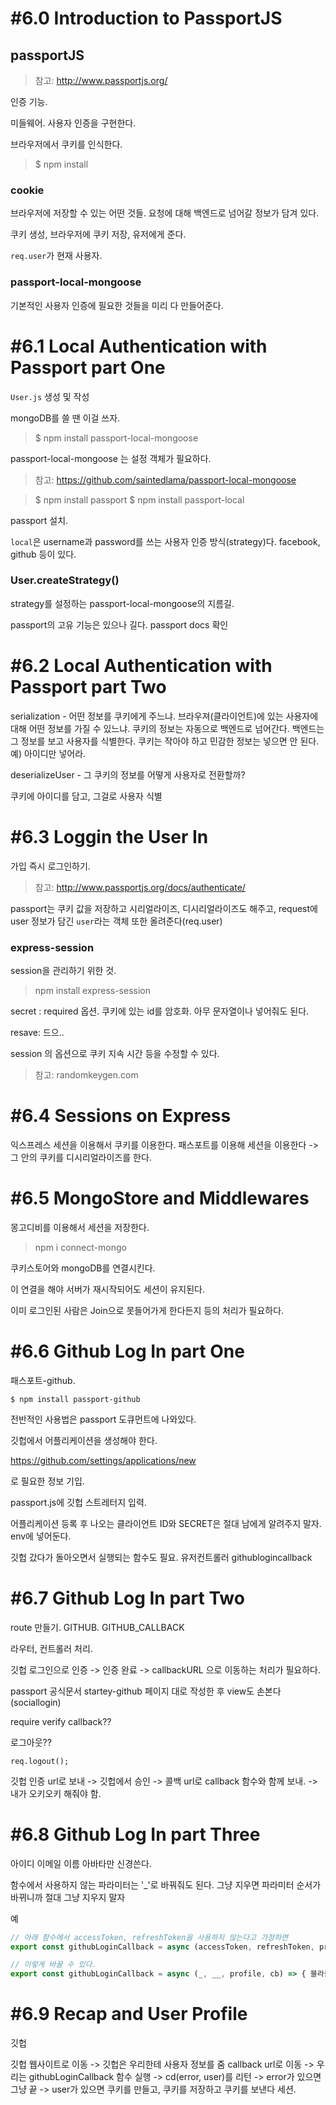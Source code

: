 # #6.0 Introduction to PassportJS


## passportJS

> 참고: http://www.passportjs.org/

인증 기능.

미들웨어. 사용자 인증을 구현한다.

브라우저에서 쿠키를 인식한다.

> $ npm install 

### cookie

브라우저에 저장할 수 있는 어떤 것들. 요청에 대해 백엔드로 넘어갈 정보가 담겨 있다. 

쿠키 생성, 브라우저에 쿠키 저장, 유저에게 준다.

`req.user`가 현재 사용자.

### passport-local-mongoose

기본적인 사용자 인증에 필요한 것들을 미리 다 만들어준다.

# #6.1 Local Authentication with Passport part One

`User.js` 생성 및 작성

mongoDB를 쓸 땐 이걸 쓰자.

> $ npm install passport-local-mongoose

passport-local-mongoose 는 설정 객체가 필요하다. 

> 참고: https://github.com/saintedlama/passport-local-mongoose


> $ npm install passport
> $ npm install passport-local

passport 설치. 

`local`은 username과 password를 쓰는 사용자 인증 방식(strategy)다. facebook, github 등이 있다.

### User.createStrategy()

strategy를 설정하는 passport-local-mongoose의 지름길.

passport의 고유 기능은 있으나 길다. passport docs 확인

# #6.2 Local Authentication with Passport part Two

serialization - 어떤 정보를 쿠키에게 주느냐. 브라우져(클라이언트)에 있는 사용자에 대해 어떤 정보를 가질 수 있느냐. 쿠키의 정보는 자동으로 백엔드로 넘어간다. 백엔드는 그 정보를 보고 사용자를 식별한다. 쿠키는 작아야 하고 민감한 정보는 넣으면 안 된다. 예) 아이디만 넣어라.

deserializeUser - 그 쿠키의 정보를 어떻게 사용자로 전환할까?

쿠키에 아이디를 담고, 그걸로 사용자 식별

# #6.3 Loggin the User In

가입 즉시 로그인하기.

> 참고: http://www.passportjs.org/docs/authenticate/

passport는 쿠키 값을 저장하고 시리얼라이즈, 디시리얼라이즈도 해주고, request에 user 정보가 담긴 `user`라는 객체 또한 올려준다(req.user)

### express-session

session을 관리하기 위한 것.

> npm install express-session

secret : required 옵션. 쿠키에 있는 id를 암호화. 아무 문자열이나 넣어줘도 된다.

resave: 드으..

session 의 옵션으로 쿠키 지속 시간 등을 수정할 수 있다.

> 참고: randomkeygen.com

# #6.4 Sessions on Express

익스프레스 세션을 이용해서 쿠키를 이용한다. 패스포트를 이용해 세션을 이용한다 -> 그 안의 쿠키를 디시리얼라이즈를 한다. 

# #6.5 MongoStore and Middlewares

몽고디비를 이용해서 세션을 저장한다.

> npm i connect-mongo

쿠키스토어와 mongoDB를 연결시킨다.

이 연결을 해야 서버가 재시작되어도 세션이 유지된다.

이미 로그인된 사람은 Join으로 못들어가게 한다든지 등의 처리가 필요하다.

# #6.6 Github Log In part One

패스포트-github.

```
$ npm install passport-github
```

전반적인 사용법은 passport 도큐먼트에 나와있다.

깃헙에서 어플리케이션을 생성해야 한다.

https://github.com/settings/applications/new

로 필요한 정보 기입.

passport.js에 깃헙 스트레터지 입력.

어플리케이션 등록 후 나오는 클라이언트 ID와 SECRET은 절대 남에게 알려주지 말자. env에 넣어둔다.

깃헙 갔다가 돌아오면서 실행되는 함수도 필요. 유저컨트롤러 githublogincallback

# #6.7 Github Log In part Two

route 만들기. GITHUB. GITHUB_CALLBACK

라우터, 컨트롤러 처리. 

깃헙 로그인으로 인증 -> 인증 완료 -> callbackURL 으로 이동하는 처리가 필요하다.

passport 공식문서 startey-github 페이지 대로 작성한 후 view도 손본다 (sociallogin)

require verify callback??

로그아웃??

```
req.logout();
```

깃헙 인증 url로 보내 -> 깃헙에서 승인 -> 콜백 url로 callback 함수와 함께 보내. -> 내가 오키오키 해줘야 함.

# #6.8 Github Log In part Three

아이디 이메일 이름 아바타만 신경쓴다.

함수에서 사용하지 않는 파라미터는 '_'로 바꿔줘도 된다. 그냥 지우면 파라미터 순서가 바뀌니까 절대 그냥 지우지 말자

예
```js
// 아래 함수에서 accessToken, refreshToken을 사용하지 않는다고 가정하면
export const githubLoginCallback = async (accessToken, refreshToken, profile, cb) => { 블라블라}

// 이렇게 바꿀 수 있다.
export const githubLoginCallback = async (_, __, profile, cb) => { 블라블라}
```

# #6.9 Recap and User Profile

깃헙

깃헙 웹사이트로 이동 -> 깃헙은 우리한테 사용자 정보를 줌 callback url로 이동
-> 우리는 githubLoginCallback 함수 실행
-> cd(error, user)를 리턴 
-> error가 있으면 그냥 끝
-> user가 있으면 쿠키를 만들고, 쿠키를 저장하고 쿠키를 보낸다 세션.

